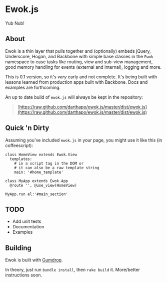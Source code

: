 # Ewok.js

Yub Nub!

## About

Ewok is a thin layer that pulls together and (optionally) embeds jQuery, Underscore, Hogan, and Backbone with simple base classes in the `Ewok` namespace to ease tasks like routing, view and sub-view management, good memory handling for events (external and internal), logging and more.

This is 0.1 version, so it's *very* early and not complete. It's being built with lessons learned from production apps built with Backbone. Docs and examples are forthcoming.

An up to date build of `ewok.js` will always be kept in the repository:

> [https://raw.github.com/darthapo/ewok.js/master/dist/ewok.js](https://raw.github.com/darthapo/ewok.js/master/dist/ewok.js)

## Quick 'n Dirty

Assuming you've included `ewok.js` in your page, you might use it like this (in coffeescript):
    
    class HomeView extends Ewok.View
      templates:
        # in a script tag in the DOM or
        # it can also be a raw template string
        main: '#home_template'
    
    class MyApp extends Ewok.App
      @route '', @use_view(HomeView)
    
    MyApp.run el:'#main_section'

## TODO

- Add unit tests
- Documentation
- Examples

## Building

Ewok is built with [Gumdrop](https://github.com/darthapo/gumdrop).

In theory, just run `bundle install`, then `rake build` it. More/better instructions soon.